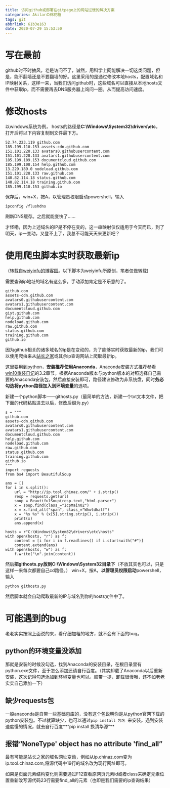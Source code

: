 ```yaml
---
title: 访问github或部署在gitpage上的网站过慢的解决方案
categories: Akilarの棉花糖
tags: git
abbrlink: 61b3e163
date: 2020-07-29 15:53:50
---
```

# 写在最前

github时不时抽风，老是访问不了，诚然，用科学上网能解决一切这类问题，但是，能不翻墙还是不要翻墙的好。这里采用的是通过修改本地hosts，配置域名和IP映射关系，这样一来，当我们访问github时，这些域名可以直接从本地hosts文件中获取ip，而不需要再去DNS服务器上询问一圈。从而提高访问速度。

# 修改hosts

以windows系统为例，
hosts的路径是**C:\Windows\System32\drivers\etc**，
打开后将以下内容复制到文件最下方。
```
52.74.223.119 github.com
185.199.110.153 assets-cdn.github.com
151.101.228.133 avatars0.githubusercontent.com
151.101.228.133 avatars1.githubusercontent.com
185.199.109.153 documentcloud.github.com
185.199.108.154 help.github.com
13.229.189.0 nodeload.github.com
151.101.228.133 raw.github.com
140.82.114.18 status.github.com
140.82.114.18 training.github.com
185.199.110.153 github.io
```
保存后，win+X，按A，以管理员权限启动powershell，输入
```
ipconfig /flushdns
```

刷新DNS缓存。之后就能变快了......
<div class="note info"><p>才怪嘞，因为上述域名的IP是不停在变的，这一串映射仅仅适用于今天而已，到了明天，ip一变动，又登不上了，我总不可能天天来更新吧？</p></div>

# 使用爬虫脚本实时获取最新ip
（转载自[weiyinfu的博客园](https://www.cnblogs.com/weiyinfu/p/6376420.html)。以下脚本为weiyinfu所原创，笔者仅做转载)

需要查询ip地址的域名有这么多。手动添加肯定是不乐意的了。
```
github.com
assets-cdn.github.com
avatars0.githubusercontent.com
avatars1.githubusercontent.com
documentcloud.github.com
gist.github.com
help.github.com
nodeload.github.com
raw.github.com
status.github.com
training.github.com
github.io
```

因为github相关的诸多域名的ip是在变动的，为了能够实时获取最新的ip，我们可以使用爬虫来从[站长之家](http://ip.chinaz.com/)或其余ip查询网站上爬取最新ip。

这里要用到python，**安装推荐使用Anaconda**，Anaconda安装方式推荐参看[win10重装日记](https://akilarlxh.github.io/post/29cf4234.html)的3.2章节。根据Anaconda版本与python版本的对照选择自己需要的Anaconda安装包，然后直接安装即可，路径建议修改为非系统盘，同时**务必勾选将python路径加入到环境变量**的选项。

新建一个python脚本——githosts.py（最简单的方法，新建一个txt文本文件，把下面的代码粘贴进去以后，修改后缀为.py）

```
s = """
github.com
assets-cdn.github.com
avatars0.githubusercontent.com
avatars1.githubusercontent.com
documentcloud.github.com
help.github.com
nodeload.github.com
raw.github.com
status.github.com
training.github.com
github.io
"""
import requests
from bs4 import BeautifulSoup

ans = []
for i in s.split():
    url = "http://ip.tool.chinaz.com/" + i.strip()
    resp = requests.get(url)
    soup = BeautifulSoup(resp.text,"html.parser")
    x = soup.find(class_="IcpMain02")
    x = x.find_all("span", class_="Whwtdhalf")
    x = "%s %s" % (x[5].string.strip(), i.strip())
    print(x)
    ans.append(x)

hosts = r"C:\Windows\System32\drivers\etc\hosts"
with open(hosts, "r") as f:
    content = [i for i in f.readlines() if i.startswith("#")]
    content.extend(ans)
with open(hosts, "w") as f:
    f.write("\n".join(content))
```
然后**把githosts.py放到C:\Windows\System32目录下**（不放其实也可以，只是这样一来每次都要自己cd路径。）
win+X，按A，**以管理员权限启动**powershell，输入
```
python githosts.py
```
然后脚本就会自动爬取最新的IP与域名到你的hosts文件中了。

# 可能遇到的bug
老老实实按照上面说的来，看仔细加粗的地方，就不会有下面的bug。
## python的环境变量没添加
那就是安装的时候没勾选，找到Anaconda的安装目录，在根目录里有python.exe文件，至于怎么添加还请自行百度。（其实卸载了Anaconda以后重新安装，这次记得勾选添加到环境变量也可以。顺带一提，卸载很慢哦，还不如老老实实自己添加一下）
## 缺少requests包
一般anaconda是自带一些基础包库的，没有这个包说明你是从python官网下载的python安装包。不过就算缺少，也可以通过`pip install 包名 `来安装。遇到安装速度慢的情况，就去自行百度**“pip install 换清华源”**

## 报错“NoneType' object has no attribute 'find_all”
最有可能是站长之家的域名网址变动，例如从ip.chinaz.com变为ip.tool.chinaz.com,将源代码中19行的域名改为现行网址即可。

如果是页面元素结构变化则需要通过F12查看原网页元素id或者class来确定元素位置重新改写源代码23行需要find_all的元素（也即是我们需要的ip查询结果）
